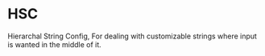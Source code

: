 # HSC
Hierarchal String Config, For dealing with customizable strings where input is wanted in the middle of it.
